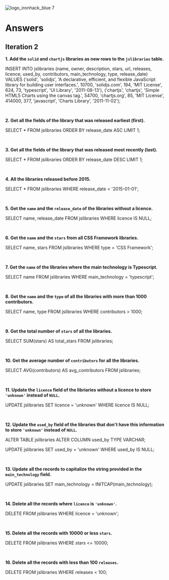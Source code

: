 ![logo_ironhack_blue 7](https://user-images.githubusercontent.com/23629340/40541063-a07a0a8a-601a-11e8-91b5-2f13e4e6b441.png)

# Answers

## Iteration 2

**1. Add the `solid` and `chartjs` libraries as new rows to the `jslibraries` table.**

<!-- Your Query Goes Here -->
INSERT INTO jslibraries (name, owner, description, stars, url, releases, licence, used_by, contributors, main_technology, type, release_date)
VALUES
  ('solid', 'solidjs', 'A declarative, efficient, and flexible JavaScript library for building user interfaces.', 10700, 'solidjs.com', 194, 'MIT License', 624, 73, 'typescript', 'UI Library', '2011-08-13'),
  ('chartjs', 'chartjs', 'Simple HTML5 Charts using the canvas tag.', 54700, 'chartjs.org', 85, 'MIT License', 414000, 377, 'javascript', 'Charts Library', '2011-11-02');

<br>

**2. Get all the fields of the library that was released earliest (first).**

<!-- Your Query Goes Here -->
SELECT * 
FROM jslibraries
ORDER BY release_date ASC
LIMIT 1;

<br>

**3. Get all the fields of the library that was released most recently (last).**

<!-- Your Query Goes Here -->
SELECT * 
FROM jslibraries
ORDER BY release_date DESC
LIMIT 1;

<br>

**4. All the libraries released before 2015.**

<!-- Your Query Goes Here -->
SELECT * 
FROM jslibraries
WHERE release_date < '2015-01-01';

<br>

**5. Get the `name` and the `release_date` of the libraries without a licence.**

<!-- Your Query Goes Here -->
SELECT name, release_date 
FROM jslibraries
WHERE licence IS NULL;

<br>

**6. Get the `name` and the `stars` from all CSS Framework libraries.**

<!-- Your Query Goes Here -->
SELECT name, stars 
FROM jslibraries
WHERE type = 'CSS Framework';

<br>

**7. Get the `name` of the libraries where the main technology is Typescript.**

<!-- Your Query Goes Here -->
SELECT name 
FROM jslibraries
WHERE main_technology = 'typescript';

<br>

**8. Get the `name` and the `type` of all the libraries with more than 1000 contributors.**

<!-- Your Query Goes Here -->
SELECT name, type 
FROM jslibraries
WHERE contributors > 1000;

<br>

**9. Get the total number of `stars` of all the libraries.**

<!-- Your Query Goes Here -->
SELECT SUM(stars) AS total_stars 
FROM jslibraries;

<br>

**10. Get the average number of `contributors` for all the libraries.**

<!-- Your Query Goes Here -->
SELECT AVG(contributors) AS avg_contributors 
FROM jslibraries;

<br>

**11. Update the `licence` field of the libriaries without a licence to store `'unknown'` instead of `NULL`.**

<!-- Your Query Goes Here -->
UPDATE jslibraries
SET licence = 'unknown'
WHERE licence IS NULL;

<br>

**12. Update the `used_by` field of the libraries that don't have this information to store `'unknown'` instead of `NULL`.**

<!-- Your Query Goes Here -->
ALTER TABLE jslibraries
ALTER COLUMN used_by TYPE VARCHAR;

UPDATE jslibraries
SET used_by = 'unknown'
WHERE used_by IS NULL;

<br>

**13. Update all the records to capitalize the string provided in the `main_technology` field.**

<!-- Your Query Goes Here -->
UPDATE jslibraries
SET main_technology = INITCAP(main_technology);

<br>

**14. Delete all the records where `licence` is `'unknown'`.**

<!-- Your Query Goes Here -->
DELETE FROM jslibraries
WHERE licence = 'unknown';

<br>

**15. Delete all the records with 10000 or less `stars`.**

<!-- Your Query Goes Here -->
DELETE FROM jslibraries
WHERE stars <= 10000;

<br>

**16. Delete all the records with less than 100 `releases`.**

<!-- Your Query Goes Here -->
DELETE FROM jslibraries
WHERE releases < 100;

<br>
